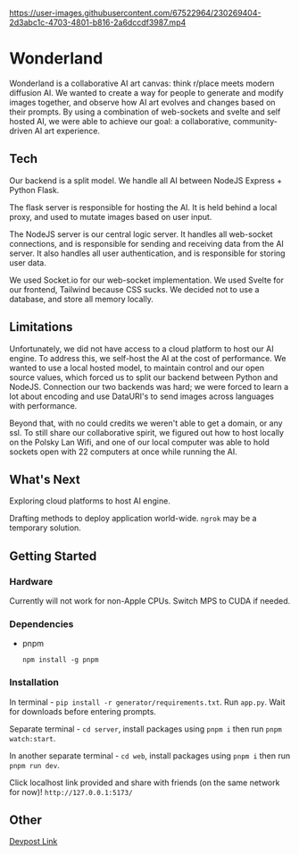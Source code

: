 https://user-images.githubusercontent.com/67522964/230269404-2d3abc1c-4703-4801-b816-2a6dccdf3987.mp4



# Wonderland

Wonderland is a collaborative AI art canvas: think r/place meets modern diffusion AI. We wanted to create a way for people to generate and modify images together, and observe how AI art evolves and changes based on their prompts. By using a combination of web-sockets and svelte and self hosted AI, we were able to achieve our goal: a collaborative, community-driven AI art experience.

## Tech

Our backend is a split model. We handle all AI between NodeJS Express + Python Flask.

The flask server is responsible for hosting the AI. It is held behind a local proxy, and used to mutate images based on user input. 

The NodeJS server is our central logic server. It handles all web-socket connections, and is responsible for sending and receiving data from the AI server. It also handles all user authentication, and is responsible for storing user data.

We used Socket.io for our web-socket implementation. We used Svelte for our frontend, Tailwind because CSS sucks. We decided not to use a database, and store all memory locally.

## Limitations
Unfortunately, we did not have access to a cloud platform to host our AI engine. To address this, we self-host the AI at the cost of performance. We wanted to use a local hosted model, to maintain control and our open source values, which forced us to split our backend between Python and NodeJS. Connection our two backends was hard; we were forced to learn a lot about encoding and use DataURI's to send images across languages with performance.

Beyond that, with no could credits we weren't able to get a domain, or any ssl. To still share our collaborative spirit, we figured out how to host locally on the Polsky Lan Wifi, and one of our local computer was able to hold sockets open with 22 computers at once while running the AI.

## What's Next
Exploring cloud platforms to host AI engine. 

Drafting methods to deploy application world-wide. ```ngrok``` may be a temporary solution. 


## Getting Started

### Hardware
Currently will not work for non-Apple CPUs. Switch MPS to CUDA if needed. 



### Dependencies

* pnpm 

  ```npm install -g pnpm```


### Installation

In terminal - ```pip install -r generator/requirements.txt```. Run ```app.py```. Wait for downloads before entering prompts. 


Separate terminal - ```cd server```, install packages using ```pnpm i``` then run  ```pnpm watch:start```.


In another separate terminal - ```cd web```, install packages using ```pnpm i``` then run  ```pnpm run dev```.


Click localhost link provided and share with friends (on the same network for now)! ```http://127.0.0.1:5173/```

## Other
[Devpost Link](https://devpost.com/software/wonderland-ykjtug)


